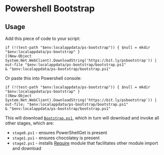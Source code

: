 # Powershell Bootstrap

## Usage

Add this piece of code to your script:

    if (!(test-path "$env:localappdata/ps-bootstrap")) { $null = mkdir "$env:localappdata/ps-bootstrap" }
    ((New-Object System.Net.WebClient).DownloadString('https://bit.ly/psbootstrap')) | out-file "$env:localappdata/ps-bootstrap/bootstrap.ps1" 
    & "$env:localappdata/ps-bootstrap/bootstrap.ps1"
    
Or paste this into Powershell console:

    if (!(test-path "$env:localappdata/ps-bootstrap")) { $null = mkdir "$env:localappdata/ps-bootstrap" }
    ((New-Object System.Net.WebClient).DownloadString('https://bit.ly/psbootstrap')) | out-file; "$env:localappdata/ps-bootstrap/bootstrap.ps1"
    & "$env:localappdata/ps-bootstrap/bootstrap.ps1"

This will download [`Bootstrap.ps1`](https://github.com/qbikez/ps-bootstrap/blob/master/bootstrap.ps1), which in turn will download and invoke all other stages, which are:

* `stage0.ps1` - ensures PowerShellGet is present
* `stage1.ps1` - ensures chocolatey is present
* `stage2.ps1` - installs [Require](https://www.powershellgallery.com/packages/require) module that facilitates other module import and download

